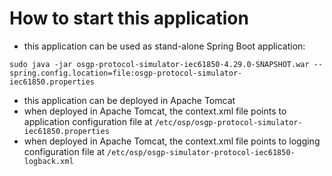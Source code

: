 <!--
SPDX-FileCopyrightText: 2023 Contributors to the GXF project

SPDX-License-Identifier: Apache-2.0
-->

# How to start this application

- this application can be used as stand-alone Spring Boot application:
```
sudo java -jar osgp-protocol-simulator-iec61850-4.29.0-SNAPSHOT.war --spring.config.location=file:osgp-protocol-simulator-iec61850.properties
```

- this application can be deployed in Apache Tomcat
- when deployed in Apache Tomcat, the context.xml file points to application configuration file at `/etc/osp/osgp-protocol-simulator-iec61850.properties`
- when deployed in Apache Tomcat, the context.xml file points to logging configuration file at `/etc/osp/osgp-simulator-protocol-iec61850-logback.xml`